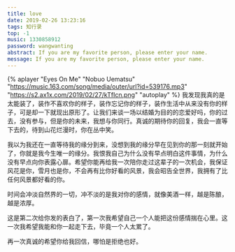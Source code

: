```yaml
---
title: love
date: 2019-02-26 13:23:16
tags: 知行录
top: -1
music: 1330858912
password: wangwanting
abstract: If you are my favorite person, please enter your name.
message: If you are my favorite person, please enter your name.
---
```

{% aplayer "Eyes On Me" "Nobuo Uematsu" "https://music.163.com/song/media/outer/url?id=539176.mp3" "https://s2.ax1x.com/2019/02/27/kTfIcn.png" "autoplay" %}
我发现我真的是太能装了，装作不喜欢你的样子，装作忘记你的样子，装作生活中从来没有你的样子，可是却一下就现出原形了。让我们来谈一场以结婚为目的的恋爱好吗，你的过去，没有参与，但是你的未来，我想与你同行。真诚的期待你的回复，我会一直等下去的，待到山花烂漫时，你在丛中笑。

我以为我还在一直等待我的缘分到来，没想到我的缘分早在见到你的那一刻就开始了，你就是我今生唯一的缘分。我恨我自己为什么没有早点明白这件事情，为什么没有早点向你表露心扉。希望你能再给我一次陪你走过这辈子的一次机会，我保证风花是你，雪月也是你，不会再有比你好看的风景，我会昭告全世界，我拥有了比任何风景都好看的你。

时间会冲淡自然界的一切，冲不淡的是我对你的感情，就像美酒一样，越是陈酿，越是浓厚。

这是第二次给你发的表白了，第一次我希望自己一个人能把这份感情揣在心里。这一次我希望我能和你一起走下去，毕竟一个人太累了。

再一次真诚的希望你给我回信，哪怕是拒绝也好。